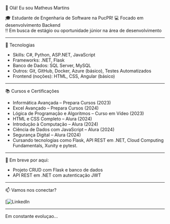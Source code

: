 👋 Olá! Eu sou Matheus Martins

🎓 Estudante de Engenharia de Software na PucPR!
💻 Focado em desenvolvimento Backend  
!! Em busca de estágio ou oportunidade júnior na área de desenvolvimento  

---
 🧠 Tecnologias

- Skills: C#, Python, ASP.NET, JavaScript  
- Frameworks: .NET, Flask  
- Banco de Dados: SQL Server, MySQL  
- Outros: Git, GitHub, Docker, Azure (básico), Testes Automatizados  
- Frontend (noções): HTML, CSS, Angular (básico)

---

 📚 Cursos e Certificações

- Informática Avançada – Prepara Cursos (2023)  
- Excel Avançado – Prepara Cursos (2024)  
- Lógica de Programação e Algoritmos – Curso em Vídeo (2023)  
- HTML e CSS Completo – Alura (2024)  
- Introdução à Computação – Alura (2024)  
- Ciência de Dados com JavaScript – Alura (2024)  
- Segurança Digital – Alura (2024)
- Cursando tecnologias como Flask, API REST em .NET,  Cloud Computing Fundamentals, Xunity e pytest.
  

---

 💼 Em breve por aqui:

- Projeto CRUD com Flask e banco de dados  
- API REST em .NET com autenticação JWT  

---

 📫 Vamos nos conectar?

[![LinkedIn](https://www.linkedin.com/in/matheusmartinsbackend)

---

Em constante evoluçao...
